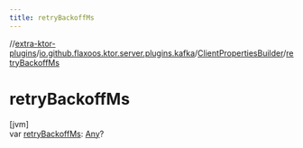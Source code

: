 ```yaml
---
title: retryBackoffMs
---
```


//[extra-ktor-plugins](../../../index.md)/[io.github.flaxoos.ktor.server.plugins.kafka](../index.md)/[ClientPropertiesBuilder](index.md)/[retryBackoffMs](retry-backoff-ms.md)

# retryBackoffMs

[jvm]\
var [retryBackoffMs](retry-backoff-ms.md): [Any](https://kotlinlang.org/api/latest/jvm/stdlib/kotlin/-any/index.md)?




